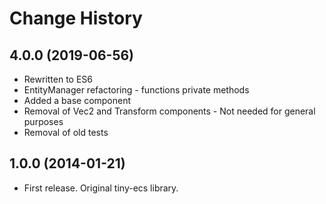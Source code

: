 # Change History

## 4.0.0 (2019-06-56)
* Rewritten to ES6
* EntityManager refactoring - functions private methods
* Added a base component
* Removal of Vec2 and Transform components - Not needed for general purposes
* Removal of old tests

## 1.0.0 (2014-01-21)

* First release. Original tiny-ecs library.
